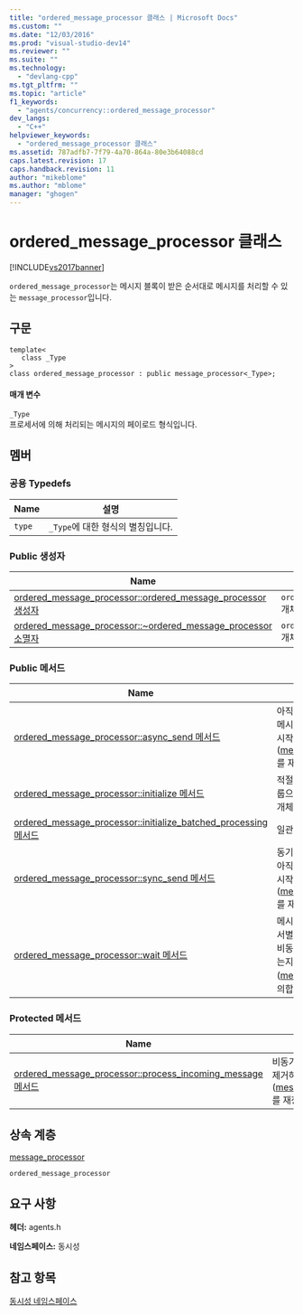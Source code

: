 ```yaml
---
title: "ordered_message_processor 클래스 | Microsoft Docs"
ms.custom: ""
ms.date: "12/03/2016"
ms.prod: "visual-studio-dev14"
ms.reviewer: ""
ms.suite: ""
ms.technology: 
  - "devlang-cpp"
ms.tgt_pltfrm: ""
ms.topic: "article"
f1_keywords: 
  - "agents/concurrency::ordered_message_processor"
dev_langs: 
  - "C++"
helpviewer_keywords: 
  - "ordered_message_processor 클래스"
ms.assetid: 787adfb7-7f79-4a70-864a-80e3b64088cd
caps.latest.revision: 17
caps.handback.revision: 11
author: "mikeblome"
ms.author: "mblome"
manager: "ghogen"
---
```

# ordered_message_processor 클래스
[!INCLUDE[vs2017banner](../../../assembler/inline/includes/vs2017banner.md)]

`ordered_message_processor`는 메시지 블록이 받은 순서대로 메시지를 처리할 수 있는 `message_processor`입니다.  
  
## 구문  
  
```  
template<  
   class _Type  
>  
class ordered_message_processor : public message_processor<_Type>;  
```  
  
#### 매개 변수  
 `_Type`  
 프로세서에 의해 처리되는 메시지의 페이로드 형식입니다.  
  
## 멤버  
  
### 공용 Typedefs  
  
|Name|설명|  
|----------|--------|  
|`type`|`_Type`에 대한 형식의 별칭입니다.|  
  
### Public 생성자  
  
|Name|설명|  
|----------|--------|  
|[ordered\_message\_processor::ordered\_message\_processor 생성자](../Topic/ordered_message_processor::ordered_message_processor%20Constructor.md)|`ordered_message_processor` 개체를 생성합니다.|  
|[ordered\_message\_processor::~ordered\_message\_processor 소멸자](../Topic/ordered_message_processor::~ordered_message_processor%20Destructor.md)|`ordered_message_processor` 개체를 소멸시킵니다.|  
  
### Public 메서드  
  
|Name|설명|  
|----------|--------|  
|[ordered\_message\_processor::async\_send 메서드](../Topic/ordered_message_processor::async_send%20Method.md)|아직 수행되지 않은 경우 비동기적으로 메시지를 큐에 대기시키고 처리 작업을 시작합니다. \([message\_processor::async\_send](../Topic/message_processor::async_send%20Method.md)를 재정의합니다.\)|  
|[ordered\_message\_processor::initialize 메서드](../Topic/ordered_message_processor::initialize%20Method.md)|적절한 콜백 함수, 스케줄러 및 일정 그룹으로 `ordered_message_processor` 개체를 초기화합니다.|  
|[ordered\_message\_processor::initialize\_batched\_processing 메서드](../Topic/ordered_message_processor::initialize_batched_processing%20Method.md)|일관된 메시지 처리를 초기화합니다.|  
|[ordered\_message\_processor::sync\_send 메서드](../Topic/ordered_message_processor::sync_send%20Method.md)|동기적으로 메시지를 큐에 대기시키고 아직 시작하지 않은 경우 처리 작업을 시작합니다. \([message\_processor::sync\_send](../Topic/message_processor::sync_send%20Method.md)를 재정의합니다.\)|  
|[ordered\_message\_processor::wait 메서드](../Topic/ordered_message_processor::wait%20Method.md)|메시지 블록의 소멸자에 사용된 프로세서별 스핀 대기는 블록 소멸 전에 모든 비동기 처리 작업이 완료될 시간이 있는지 확인합니다. \([message\_processor::wait](../Topic/message_processor::wait%20Method.md)를 재정의합니다.\)|  
  
### Protected 메서드  
  
|Name|설명|  
|----------|--------|  
|[ordered\_message\_processor::process\_incoming\_message 메서드](../Topic/ordered_message_processor::process_incoming_message%20Method.md)|비동기적으로 호출되는 처리 함수입니다.  메시지를 큐에서 제거하고 처리를 시작합니다. \([message\_processor::process\_incoming\_message](../Topic/message_processor::process_incoming_message%20Method.md)를 재정의합니다.\)|  
  
## 상속 계층  
 [message\_processor](../../../parallel/concrt/reference/message-processor-class.md)  
  
 `ordered_message_processor`  
  
## 요구 사항  
 **헤더:** agents.h  
  
 **네임스페이스:** 동시성  
  
## 참고 항목  
 [동시성 네임스페이스](../../../parallel/concrt/reference/concurrency-namespace.md)